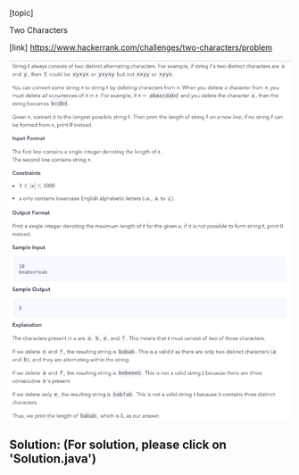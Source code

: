 [topic]

Two Characters

[link]
https://www.hackerrank.com/challenges/two-characters/problem


![Alt text](q.png?raw=true "Title")

## Solution: (For solution, please click on 'Solution.java')